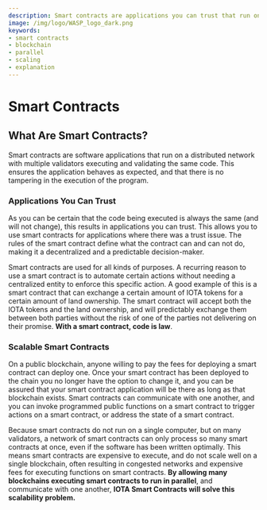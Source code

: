 ```yaml
---
description: Smart contracts are applications you can trust that run on a distributed network with multiple validators all executing and validating the same code.
image: /img/logo/WASP_logo_dark.png
keywords:
- smart contracts
- blockchain
- parallel
- scaling
- explanation
---
```

# Smart Contracts

## What Are Smart Contracts?

Smart contracts are software applications that run on a distributed network with multiple validators executing and validating the same code. This ensures the application behaves as expected, and that there is no tampering in the execution of the program. 

### Applications You Can Trust

As you can be certain that the code being executed is always the same (and will not change), this results in applications you can trust. This allows you to use smart contracts for applications where there was a trust issue. The rules of the smart contract define what the contract can and can not do, making it a decentralized and a predictable decision-maker.

Smart contracts are used for all kinds of purposes. A recurring reason to use a smart contract is to automate certain actions without needing a centralized entity to enforce this specific action. A good example of this is a smart contract that can exchange a certain amount of IOTA tokens for a certain amount of land ownership. The smart contract will accept both the IOTA tokens and the land ownership, and will predictably exchange them between both parties without the risk of one of the parties not delivering on their promise. **With a smart contract, code is law**.

### Scalable Smart Contracts

On a public blockchain, anyone willing to pay the fees for deploying a smart contract can deploy one. Once your smart contract has been deployed to the chain you no longer have the option to change it, and you can be assured that your smart contract application will be there as long as that blockchain exists. Smart contracts can communicate with one another, and you can invoke programmed public functions on a smart contract to trigger actions on a smart contract, or address the state of a smart contract.

Because smart contracts do not run on a single computer, but on many validators, a network of smart contracts can only process so many smart contracts at once, even if the software has been written optimally. This means smart contracts are expensive to execute, and do not scale well on a single blockchain, often resulting in congested networks and expensive fees for executing functions on smart contracts. **By allowing many blockchains executing smart contracts to run in parallel**, and communicate with one another, **IOTA Smart Contracts will solve this scalability problem.**

